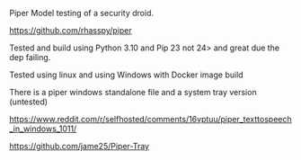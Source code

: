 Piper Model testing of a security droid.


https://github.com/rhasspy/piper

Tested and build using Python 3.10 and Pip 23 not 24> and great due the dep failing.

Tested using linux and using Windows with Docker image build



There is a piper windows standalone file and a system tray version (untested)

https://www.reddit.com/r/selfhosted/comments/16vptuu/piper_texttospeech_in_windows_1011/

https://github.com/jame25/Piper-Tray